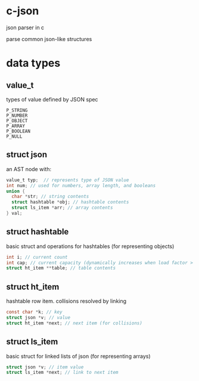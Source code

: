 # c-json
json parser in c

parse common json-like structures

# data types

## value_t
types of value defined by JSON spec
```
P_STRING
P_NUMBER
P_OBJECT
P_ARRAY
P_BOOLEAN
P_NULL
```

## struct json
an AST node with:
```c
value_t typ;  // represents type of JSON value
int num; // used for numbers, array length, and booleans
union {
  char *str; // string contents
  struct hashtable *obj; // hashtable contents
  struct ls_item *arr; // array contents
} val;
```

## struct hashtable
basic struct and operations for hashtables (for representing objects)
```c
int i; // current count
int cap; // current capacity (dynamically increases when load factor > threshold)
struct ht_item **table; // table contents
```

## struct ht_item
hashtable row item. collisions resolved by linking
```c
const char *k; // key
struct json *v; // value
struct ht_item *next; // next item (for collisions)
```

## struct ls_item
basic struct for linked lists of json (for representing arrays)
```c
struct json *v; // item value
struct ls_item *next; // link to next item
```
